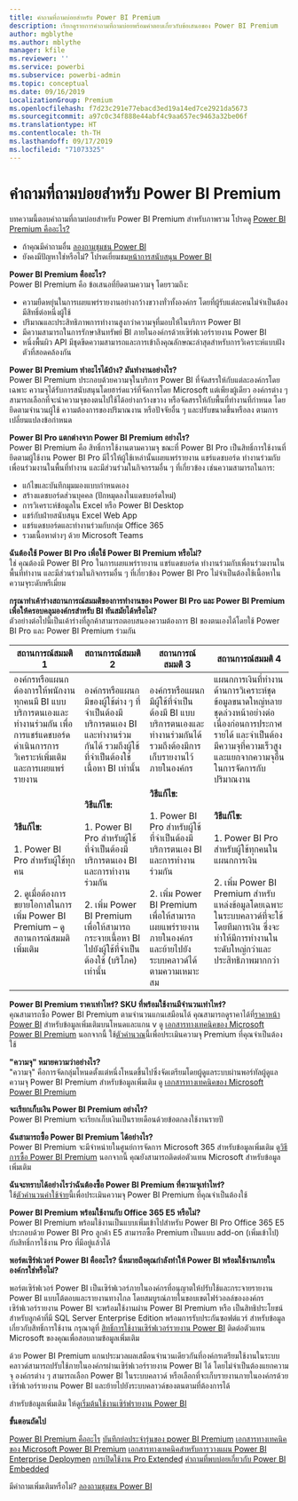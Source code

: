 ```yaml
---
title: คำถามที่ถามบ่อยสำหรับ Power BI Premium
description: เรียกดูรายการคำถามที่ถามบ่อยพร้อมคำตอบเกี่ยวกับข้อเสนอของ Power BI Premium
author: mgblythe
ms.author: mblythe
manager: kfile
ms.reviewer: ''
ms.service: powerbi
ms.subservice: powerbi-admin
ms.topic: conceptual
ms.date: 09/16/2019
LocalizationGroup: Premium
ms.openlocfilehash: f7d23c291e77ebacd3ed19a14ed7ce2921da5673
ms.sourcegitcommit: a97c0c34f888e44abf4c9aa657ec9463a32be06f
ms.translationtype: HT
ms.contentlocale: th-TH
ms.lasthandoff: 09/17/2019
ms.locfileid: "71073325"
---
```

# <a name="power-bi-premium-faq"></a>คำถามที่ถามบ่อยสำหรับ Power BI Premium

บทความนี้ตอบคำถามที่ถามบ่อยสำหรับ Power BI Premium สำหรับภาพรวม โปรดดู [Power BI Premium คืออะไร?](service-premium-what-is.md)

* ถ้าคุณมีคำถามอื่น [ลองถามชุมชน Power BI](http://community.powerbi.com/)
* ยังคงมีปัญหาใช่หรือไม่? โปรดเยี่ยมชม[หน้าการสนับสนุน Power BI](https://powerbi.microsoft.com/support/)

**Power BI Premium คืออะไร?**  
Power BI Premium คือ ข้อเสนอที่ยึดตามความจุ โดยรวมถึง:

* ความยืดหยุ่นในการเผยแพร่รายงานอย่างกว้างขวางทั่วทั้งองค์กร โดยที่ผู้รับแต่ละคนไม่จำเป็นต้องมีสิทธิ์ต่อหนึ่งผู้ใช้
* ปริมาณและประสิทธิภาพการทำงานสูงกว่าความจุที่มอบให้ในบริการ Power BI
* มีความสามารถในการรักษาสินทรัพย์ BI ภายในองค์กรด้วยเซิร์ฟเวอร์รายงาน Power BI
* หนึ่งพื้นผิว API มีชุดขีดความสามารถและการเข้าถึงคุณลักษณะล่าสุดสำหรับการวิเคราะห์แบบฝังตัวที่สอดคล้องกัน

**Power BI Premium ทำอะไรได้บ้าง? มันทำงานอย่างไร?**  
Power BI Premium ประกอบด้วยความจุในบริการ Power BI ที่จัดสรรให้กับแต่ละองค์กรโดยเฉพาะ ความจุได้รับการสนับสนุนโดยฮาร์ดแวร์ที่จัดการโดย Microsoft แต่เพียงผู้เดียว องค์กรต่าง ๆ สามารถเลือกที่จะนำความจุของตนไปใช้ได้อย่างกว้างขวาง หรือจัดสรรให้กับพื้นที่ทำงานที่กำหนด โดยยึดตามจำนวนผู้ใช้ ความต้องการของปริมาณงาน หรือปัจจัยอื่น ๆ และปรับขนาดขึ้นหรือลง ตามการเปลี่ยนแปลงข้อกำหนด

**Power BI Pro แตกต่างจาก Power BI Premium อย่างไร?**  
Power BI Premium คือ สิทธิ์การใช้งานตามความจุ ขณะที่ Power BI Pro เป็นสิทธิ์การใช้งานที่ยึดตามผู้ใช้งาน Power BI Pro มีไว้ให้ผู้ใช้เหล่านั้นเผยแพร่รายงาน แชร์แดชบอร์ด ทำงานร่วมกับเพื่อนร่วมงานในพื้นที่ทำงาน และมีส่วนร่วมในกิจกรรมอื่น ๆ ที่เกี่ยวข้อง เช่นความสามารถในการ:

* แก้ไขและบันทึกมุมมองแบบกำหนดเอง
* สร้างแดชบอร์ดส่วนบุคคล (ปักหมุดลงในแดชบอร์ดใหม่)
* การวิเคราะห์ข้อมูลใน Excel หรือ Power BI Desktop
* แชร์กับฝ่ายสนับสนุน Excel Web App
* แชร์แดชบอร์ดและทำงานร่วมกับกลุ่ม Office 365
* รวมเนื้อหาต่างๆ ด้วย Microsoft Teams

**ฉันต้องใช้ Power BI Pro เพื่อใช้ Power BI Premium หรือไม่?**  
ใช่ คุณต้องมี Power BI Pro ในการเผยแพร่รายงาน แชร์แดชบอร์ด ทำงานร่วมกับเพื่อนร่วมงานในพื้นที่ทำงาน และมีส่วนร่วมในกิจกรรมอื่น ๆ ที่เกี่ยวข้อง Power BI Pro ไม่จำเป็นต้องใช้เนื้อหาในความจุระดับพรีเมี่ยม

**กรุณาทำเค้าร่างสถานการณ์สมมติของการทำงานของ Power BI Pro และ Power BI Premium เพื่อให้ครอบคลุมองค์กรสำหรับ BI ทันสมัยได้หรือไม่?**  
ตัวอย่างต่อไปนี้เป็นเค้าร่างที่ลูกค้าสามารถตอบสนองความต้องการ BI ของตนเองได้โดยใช้ Power BI Pro และ Power BI Premium ร่วมกัน

| สถานการณ์สมมติ 1 | สถานการณ์สมมติ 2 | สถานการณ์สมมติ 3 | สถานการณ์สมมติ 4 |
| --- | --- | --- | --- |
| องค์กรหรือแผนกต้องการให้พนักงานทุกคนมี BI แบบบริการตนเองและทำงานร่วมกัน เพื่อการแชร์แดชบอร์ด ดำเนินการการวิเคราะห์เพิ่มเติม และการเผยแพร่รายงาน | องค์กรหรือแผนกมีของผู้ใช้ต่าง ๆ ที่จำเป็นต้องมีบริการตนเอง BI และทำงานร่วมกันได้ รวมถึงผู้ใช้ที่จำเป็นต้องใช้เนื้อหา BI เท่านั้น | องค์กรหรือแผนกมีผู้ใช้ที่จำเป็นต้องมี BI แบบบริการตนเองและทำงานร่วมกันได้ รวมถึงต้องมีการเก็บรายงานไว้ภายในองค์กร | แผนกการเงินที่ทำงานด้านการวิเคราะห์ชุดข้อมูลขนาดใหญ่หลายชุดล่วงหน้าอย่างต่อเนื่องก่อนการประกาศรายได้ และจำเป็นต้องมีความจุที่ความเร็วสูงและแยกจากความจุอื่นในการจัดการกับปริมาณงาน |
| **วิธีแก้ไข:**<br/><br/>1. Power BI Pro สำหรับผู้ใช้ทุกคน<br/><br/>2. ดูเมื่อต้องการขยายโอกาสในการเพิ่ม Power BI Premium – ดูสถานการณ์สมมติเพิ่มเติม |**วิธีแก้ไข:**<br/><br/>1. Power BI Pro สำหรับผู้ใช้ที่จำเป็นต้องมีบริการตนเอง BI และการทำงานร่วมกัน<br/><br/>2. เพิ่ม Power BI Premium เพื่อให้สามารถกระจายเนื้อหา BI ไปยังผู้ใช้ที่จำเป็นต้องใช้ (บริโภค) เท่านั้น |**วิธีแก้ไข:**<br/><br/>1. Power BI Pro สำหรับผู้ใช้ที่จำเป็นต้องมีบริการตนเอง BI และการทำงานร่วมกัน<br/><br/>2. เพิ่ม Power BI Premium เพื่อให้สามารถเผยแพร่รายงานภายในองค์กร และย้ายไปยังระบบคลาวด์ได้ตามความเหมาะสม |**วิธีแก้ไข:**<br/><br/>1. Power BI Pro สำหรับผู้ใช้ทุกคนในแผนกการเงิน<br/><br/>2. เพิ่ม Power BI Premium สำหรับแหล่งข้อมูลโดยเฉพาะในระบบคลาวด์ที่จะใช้โดยทีมการเงิน ซึ่งจะทำให้มีการทำงานในระดับใหญ่กว่าและประสิทธิภาพมากกว่า |

**Power BI Premium ราคาเท่าไหร่? SKU ที่พร้อมใช้งานมีจำนวนเท่าไหร่?**  
คุณสามารถซื้อ Power BI Premium ตามจำนวนแกนเสมือนได้ คุณสามารถดูราคาได้ที่[ราคาหน้า Power BI](https://powerbi.microsoft.com/pricing/) สำหรับข้อมูลเพิ่มเติมบนโหนดและแกน v ดู [เอกสารทางเทคนิคของ Microsoft Power BI Premium](https://aka.ms/pbipremiumwhitepaper) นอกจากนี้ ใช้[ตัวคำนวณ](https://powerbi.microsoft.com/calculator/)นี้เพื่อประเมินความจุ Premium ที่คุณจำเป็นต้องใช้

**"ความจุ" หมายความว่าอย่างไร?**  
"ความจุ" คือการจัดกลุ่มโหนดตั้งแต่หนึ่งโหนดขึ้นไปซึ่งจัดเตรียมโดยผู้ดูแลระบบผ่านพอร์ทัลผู้ดูแลความจุ Power BI Premium สำหรับข้อมูลเพิ่มเติม ดู [เอกสารทางเทคนิคของ Microsoft Power BI Premium](https://aka.ms/pbipremiumwhitepaper)

**จะเรียกเก็บเงิน Power BI Premium อย่างไร?**  
Power BI Premium จะเรียกเก็บเงินเป็นรายเดือนด้วยข้อตกลงใช้งานรายปี

**ฉันสามารถซื้อ Power BI Premium ได้อย่างไร?**  
Power BI Premium จะมีจำหน่ายในศูนย์การจัดการ Microsoft 365 สำหรับข้อมูลเพิ่มเติม ดู[วิธีการซื้อ Power BI Premium](service-admin-premium-purchase.md) นอกจากนี้ คุณยังสามารถติดต่อตัวแทน Microsoft สำหรับข้อมูลเพิ่มเติม

**ฉันจะทราบได้อย่างไรว่าฉันต้องซื้อ Power BI Premium ที่ความจุเท่าไหร่?**  
ใช้[ตัวคำนวนค่าใช้จ่าย](https://powerbi.microsoft.com/calculator/)นี้เพื่อประเมินความจุ Power BI Premium ที่คุณจำเป็นต้องใช้

**Power BI Premium พร้อมใช้งานกับ Office 365 E5 หรือไม่?**  
Power BI Premium พร้อมใช้งานเป็นแบบเพิ่มเข้าไปสำหรับ Power BI Pro Office 365 E5 ประกอบด้วย Power BI Pro ลูกค้า E5 สามารถซื้อ Premium เป็นแบบ add-on (เพิ่มเข้าไป) กับสิทธิ์การใช้งาน Pro ที่มีอยู่แล้วได้

**พอร์ตเซิร์ฟเวอร์ Power BI คืออะไร? นี่หมายถึงคุณกำลังทำให้ Power BI พร้อมใช้งานภายในองค์กรใช่หรือไม่?**

พอร์ตเซิร์ฟเวอร์ Power BI เป็นเซิร์ฟเวอร์ภายในองค์กรที่อนุญาตให้ปรับใช้และกระจายรายงาน Power BI แบบโต้ตอบและรายงานทางไกล โดยสมบูรณ์ภายในขอบเขตไฟร์วอลล์ขององค์กร เซิร์ฟเวอร์รายงาน Power BI จะพร้อมใช้งานผ่าน Power BI Premium หรือ เป็นสิทธิประโยชน์สำหรับลูกค้าที่มี SQL Server Enterprise Edition พร้อมการรับประกันซอฟต์แวร์ สำหรับข้อมูลเกี่ยวกับสิทธิ์การใช้งาน กรุณาดูที่ [สิทธิ์การใช้งานเซิร์ฟเวอร์รายงาน Power BI](report-server/get-started.md#licensing-power-bi-report-server) ติดต่อตัวแทน Microsoft ของคุณเพื่อสอบถามข้อมูลเพิ่มเติม

ด้วย Power BI Premium แกนประมวลผลเสมือนจำนวนเดียวกันที่องค์กรเตรียมใช้งานในระบบคลาวด์สามารถปรับใช้ภายในองค์กรผ่านเซิร์ฟเวอร์รายงาน Power BI ได้ โดยไม่จำเป็นต้องแยกความจุ องค์กรต่าง ๆ สามารถเลือก Power BI ในระบบคลาวด์ หรือเลือกที่จะเก็บรายงานภายในองค์กรด้วยเซิร์ฟเวอร์รายงาน Power BI และย้ายไปยังระบบคลาวด์ของตนตามที่ต้องการได้

สำหรับข้อมูลเพิ่มเติม ให้ดู[เริ่มต้นใช้งานเซิร์ฟรายงาน Power BI](report-server/get-started.md)

**ขั้นตอนถัดไป**

[Power BI Premium คืออะไร](service-premium-what-is.md)
[บันทึกย่อประจำรุ่นของ power BI Premium](service-premium-release-notes.md)
[เอกสารทางเทคนิคของ Microsoft Power BI Premium](https://aka.ms/pbipremiumwhitepaper)
[เอกสารทางเทคนิคสำหรับการวางแผน Power BI Enterprise Deploymen](https://aka.ms/pbienterprisedeploy)
[การเปิดใช้งาน Pro Extended](service-extended-pro-trial.md)
[คำถามที่พบบ่อยเกี่ยวกับ Power BI Embedded](developer/embedded-faq.md)

มีคำถามเพิ่มเติมหรือไม่? [ลองถามชุมชน Power BI](https://community.powerbi.com/)